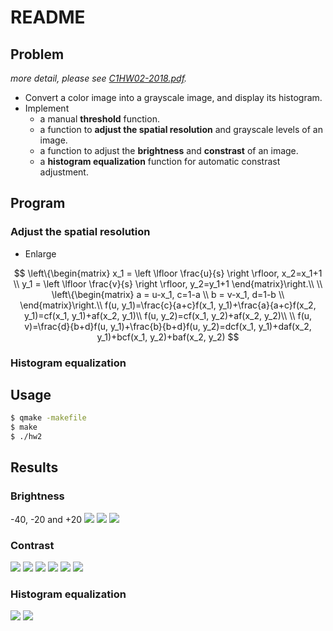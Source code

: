 # README  

## Problem  
*more detail, please see [C1HW02-2018.pdf](./C1HW02-2018.pdf).*

* Convert a color image into a grayscale image, and display its histogram.
* Implement
  * a manual **threshold** function.
  * a function to **adjust the spatial resolution** and grayscale levels of an image.
  * a function to adjust the **brightness** and **constrast** of an image.
  * a **histogram equalization** function for automatic constrast adjustment.

## Program
### Adjust the spatial resolution  
* Enlarge

$$
\left\{\begin{matrix}
x_1 = \left \lfloor \frac{u}{s} \right \rfloor, x_2=x_1+1
\\ 
y_1 = \left \lfloor \frac{v}{s} \right \rfloor, y_2=y_1+1
\end{matrix}\right.\\
\\
\left\{\begin{matrix}
a = u-x_1, c=1-a
\\
b = v-x_1, d=1-b
\\
\end{matrix}\right.\\
f(u, y_1)=\frac{c}{a+c}f(x_1, y_1)+\frac{a}{a+c}f(x_2, y_1)=cf(x_1, y_1)+af(x_2, y_1)\\
f(u, y_2)=cf(x_1, y_2)+af(x_2, y_2)\\
\\
f(u, v)=\frac{d}{b+d}f(u, y_1)+\frac{b}{b+d}f(u, y_2)=dcf(x_1, y_1)+daf(x_2, y_1)+bcf(x_1, y_2)+baf(x_2, y_2)
$$


### Histogram equalization  

## Usage  
```sh
$ qmake -makefile
$ make
$ ./hw2
```

## Results  
### Brightness  
-40, -20 and +20
![](./imgs/brightness-40.png)
![](./imgs/brightness-20.png)
![](./imgs/brightness20.png)

### Contrast
![](./imgs/23.PNG)
![](./imgs/19.PNG)
![](./imgs/21.PNG)
![](./imgs/31.PNG)
![](./imgs/27.PNG)
![](./imgs/29.PNG)

### Histogram equalization  
![](./imgs/59.PNG)
![](./imgs/63.PNG)
